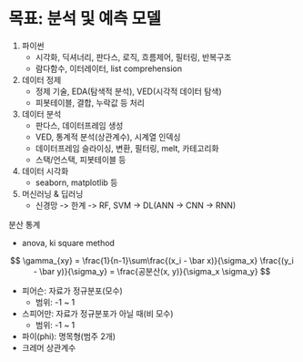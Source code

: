 # 목표: 분석 및 예측 모델

1. 파이썬
   * 시각화, 딕셔너리, 판다스, 로직, 흐름제어, 필터링, 반복구조
   * 람다함수, 이터레이터, list comprehension
2. 데이터 정제
   * 정제 기술, EDA(탐색적 분석), VED(시각적 데이터 탐색)
   * 피봇테이블, 결합, 누락값 등 처리
3. 데이터 분석
   * 판다스, 데이터프레임 생성
   * VED, 통계적 분석(상관계수), 시계열 인덱싱
   * 데이터프레임 슬라이싱, 변환, 필터링, melt, 카테고리화
   * 스택/언스택, 피봇테이블 등
4. 데이터 시각화
   * seaborn, matplotlib 등
5. 머신러닝 & 딥러닝
   * 신경망 -> 한계 -> RF, SVM -> DL(ANN -> CNN -> RNN)



분산 통계

* anova, ki square method


$$
\gamma_{xy} = \frac{1}{n-1}\sum\frac{(x_i - \bar x)}{\sigma_x} \frac{(y_i - \bar y)}{\sigma_y} = \frac{공분산(x, y)}{\sigma_x \sigma_y}
$$

* 피어슨: 자료가 정규분포(모수)
  * 범위: -1 ~ 1
* 스피어만: 자료가 정규분포가 아닐 때(비 모수)
  * 범위: -1 ~ 1
* 파이(phi): 명목형(범주 2개)
* 크레머 상관계수